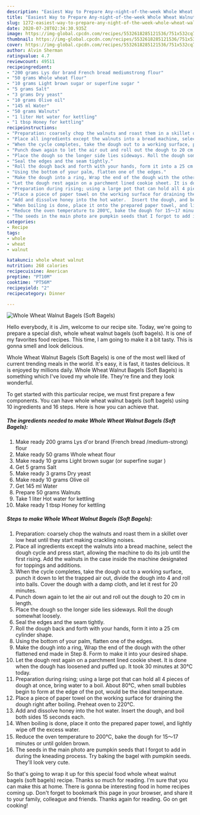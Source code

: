 ```yaml
---
description: "Easiest Way to Prepare Any-night-of-the-week Whole Wheat Walnut Bagels (Soft Bagels)"
title: "Easiest Way to Prepare Any-night-of-the-week Whole Wheat Walnut Bagels (Soft Bagels)"
slug: 1272-easiest-way-to-prepare-any-night-of-the-week-whole-wheat-walnut-bagels-soft-bagels
date: 2020-07-28T02:34:30.935Z
image: https://img-global.cpcdn.com/recipes/5532618285121536/751x532cq70/whole-wheat-walnut-bagels-soft-bagels-recipe-main-photo.jpg
thumbnail: https://img-global.cpcdn.com/recipes/5532618285121536/751x532cq70/whole-wheat-walnut-bagels-soft-bagels-recipe-main-photo.jpg
cover: https://img-global.cpcdn.com/recipes/5532618285121536/751x532cq70/whole-wheat-walnut-bagels-soft-bagels-recipe-main-photo.jpg
author: Alvin Sherman
ratingvalue: 4.7
reviewcount: 49511
recipeingredient:
- "200 grams Lys dor brand French bread mediumstrong flour"
- "50 grams Whole wheat flour"
- "10 grams Light brown sugar or superfine sugar "
- "5 grams Salt"
- "3 grams Dry yeast"
- "10 grams Olive oil"
- "145 ml Water"
- "50 grams Walnuts"
- "1 liter Hot water for kettling"
- "1 tbsp Honey for kettling"
recipeinstructions:
- "Preparation: coarsely chop the walnuts and roast them in a skillet over low heat until they start making crackling noises."
- "Place all ingredients except the walnuts into a bread machine, select the dough cycle and press start, allowing the machine to do its job until the first rising. Add the walnuts in the case inside the machine designated for toppings and additions."
- "When the cycle completes, take the dough out to a working surface, punch it down to let the trapped air out, divide the dough into 4 and roll into balls. Cover the dough with a damp cloth, and let it rest for 20 minutes."
- "Punch down again to let the air out and roll out the dough to 20 cm in length."
- "Place the dough so the longer side lies sideways. Roll the dough somewhat loosely."
- "Seal the edges and the seam tightly."
- "Roll the dough back and forth with your hands, form it into a 25 cm cylinder shape."
- "Using the bottom of your palm, flatten one of the edges."
- "Make the dough into a ring, Wrap the end of the dough with the other flattened end made in Step 8. Form to make it into your desired shape."
- "Let the dough rest again on a parchment lined cookie sheet. It is done when the dough has loosened and puffed up.  It took 30 minutes at 30℃ today."
- "Preparation during rising; using a large pot that can hold all 4 pieces of dough at once, bring water to a boil. About 80℃, when small bubbles begin to form at the edge of the pot, would be the ideal temperature."
- "Place a piece of paper towel on the working surface for draining the dough right after boiling. Preheat oven to 220℃."
- "Add and dissolve honey into the hot water.  Insert the dough, and boil both sides 15 seconds each."
- "When boiling is done, place it onto the prepared paper towel, and lightly wipe off the excess water."
- "Reduce the oven temperature to 200℃, bake the dough for 15～17 minutes or until golden brown."
- "The seeds in the main photo are pumpkin seeds that I forgot to add in during the kneading process. Try baking the bagel with pumpkin seeds. They&#39;ll look very cute."
categories:
- Recipe
tags:
- whole
- wheat
- walnut

katakunci: whole wheat walnut 
nutrition: 268 calories
recipecuisine: American
preptime: "PT10M"
cooktime: "PT56M"
recipeyield: "2"
recipecategory: Dinner

---
```



![Whole Wheat Walnut Bagels (Soft Bagels)](https://img-global.cpcdn.com/recipes/5532618285121536/751x532cq70/whole-wheat-walnut-bagels-soft-bagels-recipe-main-photo.jpg)

Hello everybody, it is Jim, welcome to our recipe site. Today, we're going to prepare a special dish, whole wheat walnut bagels (soft bagels). It is one of my favorites food recipes. This time, I am going to make it a bit tasty. This is gonna smell and look delicious.

Whole Wheat Walnut Bagels (Soft Bagels) is one of the most well liked of current trending meals in the world. It's easy, it is fast, it tastes delicious. It is enjoyed by millions daily. Whole Wheat Walnut Bagels (Soft Bagels) is something which I've loved my whole life. They're fine and they look wonderful.




To get started with this particular recipe, we must first prepare a few components. You can have whole wheat walnut bagels (soft bagels) using 10 ingredients and 16 steps. Here is how you can achieve that.

<!--inarticleads1-->

##### The ingredients needed to make Whole Wheat Walnut Bagels (Soft Bagels):

1. Make ready 200 grams Lys d&#39;or brand (French bread /medium-strong) flour
1. Make ready 50 grams Whole wheat flour
1. Make ready 10 grams Light brown sugar (or superfine sugar )
1. Get 5 grams Salt
1. Make ready 3 grams Dry yeast
1. Make ready 10 grams Olive oil
1. Get 145 ml Water
1. Prepare 50 grams Walnuts
1. Take 1 liter Hot water for kettling
1. Make ready 1 tbsp Honey for kettling




<!--inarticleads2-->

##### Steps to make Whole Wheat Walnut Bagels (Soft Bagels):

1. Preparation: coarsely chop the walnuts and roast them in a skillet over low heat until they start making crackling noises.
1. Place all ingredients except the walnuts into a bread machine, select the dough cycle and press start, allowing the machine to do its job until the first rising. Add the walnuts in the case inside the machine designated for toppings and additions.
1. When the cycle completes, take the dough out to a working surface, punch it down to let the trapped air out, divide the dough into 4 and roll into balls. Cover the dough with a damp cloth, and let it rest for 20 minutes.
1. Punch down again to let the air out and roll out the dough to 20 cm in length.
1. Place the dough so the longer side lies sideways. Roll the dough somewhat loosely.
1. Seal the edges and the seam tightly.
1. Roll the dough back and forth with your hands, form it into a 25 cm cylinder shape.
1. Using the bottom of your palm, flatten one of the edges.
1. Make the dough into a ring, Wrap the end of the dough with the other flattened end made in Step 8. Form to make it into your desired shape.
1. Let the dough rest again on a parchment lined cookie sheet. It is done when the dough has loosened and puffed up.  It took 30 minutes at 30℃ today.
1. Preparation during rising; using a large pot that can hold all 4 pieces of dough at once, bring water to a boil. About 80℃, when small bubbles begin to form at the edge of the pot, would be the ideal temperature.
1. Place a piece of paper towel on the working surface for draining the dough right after boiling. Preheat oven to 220℃.
1. Add and dissolve honey into the hot water.  Insert the dough, and boil both sides 15 seconds each.
1. When boiling is done, place it onto the prepared paper towel, and lightly wipe off the excess water.
1. Reduce the oven temperature to 200℃, bake the dough for 15～17 minutes or until golden brown.
1. The seeds in the main photo are pumpkin seeds that I forgot to add in during the kneading process. Try baking the bagel with pumpkin seeds. They&#39;ll look very cute.




So that's going to wrap it up for this special food whole wheat walnut bagels (soft bagels) recipe. Thanks so much for reading. I'm sure that you can make this at home. There is gonna be interesting food in home recipes coming up. Don't forget to bookmark this page in your browser, and share it to your family, colleague and friends. Thanks again for reading. Go on get cooking!

